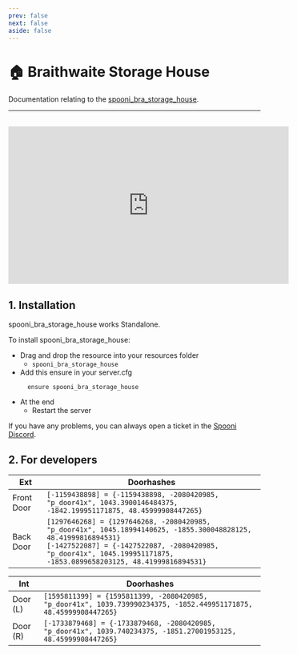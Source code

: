 ```yaml
---
prev: false
next: false
aside: false
---
```


# 🏠 Braithwaite Storage House
Documentation relating to the [spooni_bra_storage_house](https://spooni-mapping.tebex.io/package/6055667).

___
<br>
<iframe width="560" height="315" src="https://www.youtube.com/embed/" frameborder="0" allow="accelerometer; autoplay; clipboard-write; encrypted-media; gyroscope; picture-in-picture; web-share" allowfullscreen></iframe>

## 1. Installation
spooni_bra_storage_house works Standalone.  

To install spooni_bra_storage_house:
- Drag and drop the resource into your resources folder
  - `spooni_bra_storage_house`
- Add this ensure in your server.cfg
  ```
    ensure spooni_bra_storage_house
  ```
- At the end
  - Restart the server

If you have any problems, you can always open a ticket in the [Spooni Discord](https://discord.gg/spooni).

## 2. For developers
| Ext                       | Doorhashes
|---------------------------|----------------------------------------------------------------------------------|
| Front Door                | `[-1159438898] = {-1159438898, -2080420985, "p_door41x", 1043.3900146484375, -1842.199951171875, 48.45999908447265}`
| Back Door                 | `[1297646268] = {1297646268, -2080420985, "p_door41x", 1045.18994140625, -1855.300048828125, 48.41999816894531}` <br> `[-1427522087] = {-1427522087, -2080420985, "p_door41x", 1045.199951171875, -1853.0899658203125, 48.41999816894531}`

| Int                       | Doorhashes
|---------------------------|----------------------------------------------------------------------------------|
| Door (L)                  | `[1595811399] = {1595811399, -2080420985, "p_door41x", 1039.739990234375, -1852.449951171875, 48.45999908447265}`
| Door (R)                   | `[-1733879468] = {-1733879468, -2080420985, "p_door41x", 1039.740234375, -1851.27001953125, 48.45999908447265}`